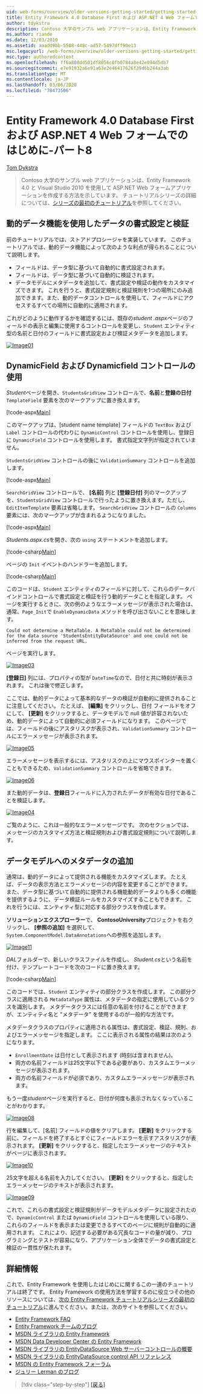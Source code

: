 ```yaml
---
uid: web-forms/overview/older-versions-getting-started/getting-started-with-ef/the-entity-framework-and-aspnet-getting-started-part-8
title: Entity Framework 4.0 Database First および ASP.NET 4 Web フォームでのはじめに-パート 8 |Microsoft Docs
author: tdykstra
description: Contoso 大学のサンプル web アプリケーションは、Entity Framework を使用して ASP.NET Web フォームアプリケーションを作成する方法を示しています。 サンプルアプリケーションは...
ms.author: riande
ms.date: 12/03/2010
ms.assetid: aaadd9bb-5508-448c-ad57-5497dff90e13
msc.legacyurl: /web-forms/overview/older-versions-getting-started/getting-started-with-ef/the-entity-framework-and-aspnet-getting-started-part-8
msc.type: authoredcontent
ms.openlocfilehash: ff6a808dd501df8056c0fb0784a8e42e094d5db7
ms.sourcegitcommit: e7e91932a6e91a63e2e46417626f39d6b244a3ab
ms.translationtype: MT
ms.contentlocale: ja-JP
ms.lasthandoff: 03/06/2020
ms.locfileid: "78473506"
---
```

# <a name="getting-started-with-entity-framework-40-database-first-and-aspnet-4-web-forms---part-8"></a>Entity Framework 4.0 Database First および ASP.NET 4 Web フォームでのはじめに-パート8

[Tom Dykstra](https://github.com/tdykstra)

> Contoso 大学のサンプル web アプリケーションは、Entity Framework 4.0 と Visual Studio 2010 を使用して ASP.NET Web フォームアプリケーションを作成する方法を示しています。 チュートリアルシリーズの詳細については、[シリーズの最初のチュートリアル](the-entity-framework-and-aspnet-getting-started-part-1.md)を参照してください。

## <a name="using-dynamic-data-functionality-to-format-and-validate-data"></a>動的データ機能を使用したデータの書式設定と検証

前のチュートリアルでは、ストアドプロシージャを実装しています。 このチュートリアルでは、動的データ機能によって次のような利点が得られることについて説明します。

- フィールドは、データ型に基づいて自動的に書式設定されます。
- フィールドは、データ型に基づいて自動的に検証されます。
- データモデルにメタデータを追加して、書式設定や検証の動作をカスタマイズできます。 これを行うと、書式設定規則と検証規則を1つの場所にのみ追加できます。また、動的データコントロールを使用して、フィールドにアクセスするすべての場所に自動的に適用されます。

これがどのように動作するかを確認するには、既存の*student .aspx*ページのフィールドの表示と編集に使用するコントロールを変更し、`Student` エンティティ型の名前と日付のフィールドに書式設定および検証メタデータを追加します。

[![Image01](the-entity-framework-and-aspnet-getting-started-part-8/_static/image2.png)](the-entity-framework-and-aspnet-getting-started-part-8/_static/image1.png)

## <a name="using-dynamicfield-and-dynamiccontrol-controls"></a>DynamicField および Dynamicfield コントロールの使用

*Student*ページを開き、`StudentsGridView` コントロールで、**名前**と**登録の日付**`TemplateField` 要素を次のマークアップに置き換えます。

[!code-aspx[Main](the-entity-framework-and-aspnet-getting-started-part-8/samples/sample1.aspx)]

このマークアップは、[student name template] フィールドの `TextBox` および `Label` コントロールの代わりに `DynamicControl` コントロールを使用し、登録日に `DynamicField` コントロールを使用します。 書式指定文字列が指定されていません。

`StudentsGridView` コントロールの後に `ValidationSummary` コントロールを追加します。

[!code-aspx[Main](the-entity-framework-and-aspnet-getting-started-part-8/samples/sample2.aspx)]

`SearchGridView` コントロールで、 **[名前]** 列と **[登録日付]** 列のマークアップを、`StudentsGridView` コントロールで行ったように置き換えます。ただし、`EditItemTemplate` 要素は省略します。 `SearchGridView` コントロールの `Columns` 要素には、次のマークアップが含まれるようになりました。

[!code-aspx[Main](the-entity-framework-and-aspnet-getting-started-part-8/samples/sample3.aspx)]

*Students.aspx.cs*を開き、次の `using` ステートメントを追加します。

[!code-csharp[Main](the-entity-framework-and-aspnet-getting-started-part-8/samples/sample4.cs)]

ページの `Init` イベントのハンドラーを追加します。

[!code-csharp[Main](the-entity-framework-and-aspnet-getting-started-part-8/samples/sample5.cs)]

このコードは、`Student` エンティティのフィールドに対して、これらのデータバインドコントロールで書式設定と検証を行う動的データことを指定します。 ページを実行するときに、次の例のようなエラーメッセージが表示された場合は、通常、`Page_Init`で `EnableDynamicData` メソッドを呼び出さないことを意味します。

`Could not determine a MetaTable. A MetaTable could not be determined for the data source 'StudentsEntityDataSource' and one could not be inferred from the request URL.`

ページを実行します。

[![Image03](the-entity-framework-and-aspnet-getting-started-part-8/_static/image4.png)](the-entity-framework-and-aspnet-getting-started-part-8/_static/image3.png)

**[登録日]** 列には、プロパティの型が `DateTime`なので、日付と共に時刻が表示されます。 これは後で修正します。

ここでは、動的データによって基本的なデータの検証が自動的に提供されることに注意してください。 たとえば、 **[編集]** をクリックし、日付 フィールドをオフにして、 **[更新]** をクリックすると、データモデルで null 値が許容されないため、動的データによって自動的に必須フィールドになります。 このページでは、フィールドの後にアスタリスクが表示され、`ValidationSummary` コントロールにエラーメッセージが表示されます。

[![Image05](the-entity-framework-and-aspnet-getting-started-part-8/_static/image6.png)](the-entity-framework-and-aspnet-getting-started-part-8/_static/image5.png)

エラーメッセージを表示するには、アスタリスクの上にマウスポインターを置くこともできるため、`ValidationSummary` コントロールを省略できます。

[![Image06](the-entity-framework-and-aspnet-getting-started-part-8/_static/image8.png)](the-entity-framework-and-aspnet-getting-started-part-8/_static/image7.png)

また動的データは、**登録日**フィールドに入力されたデータが有効な日付であることを検証します。

[![Image04](the-entity-framework-and-aspnet-getting-started-part-8/_static/image10.png)](the-entity-framework-and-aspnet-getting-started-part-8/_static/image9.png)

ご覧のように、これは一般的なエラーメッセージです。 次のセクションでは、メッセージのカスタマイズ方法と検証規則および書式設定規則について説明します。

## <a name="adding-metadata-to-the-data-model"></a>データモデルへのメタデータの追加

通常は、動的データによって提供される機能をカスタマイズします。 たとえば、データの表示方法とエラーメッセージの内容を変更することができます。 また、データ型に基づいて自動的に提供される機能動的データよりも多くの機能を提供するように、データ検証ルールをカスタマイズすることもできます。 これを行うには、エンティティ型に対応する部分クラスを作成します。

**ソリューションエクスプローラー**で、 **ContosoUniversity**プロジェクトを右クリックし、 **[参照の追加]** を選択して、`System.ComponentModel.DataAnnotations`への参照を追加します。

[![Image11](the-entity-framework-and-aspnet-getting-started-part-8/_static/image12.png)](the-entity-framework-and-aspnet-getting-started-part-8/_static/image11.png)

*DAL*フォルダーで、新しいクラスファイルを作成し、 *Student.cs*という名前を付け、テンプレートコードを次のコードに置き換えます。

[!code-csharp[Main](the-entity-framework-and-aspnet-getting-started-part-8/samples/sample6.cs)]

このコードでは、`Student` エンティティの部分クラスを作成します。 この部分クラスに適用される `MetadataType` 属性は、メタデータの指定に使用しているクラスを識別します。 メタデータクラスには任意の名前を付けることができますが、エンティティ名と "メタデータ" を使用するのが一般的な方法です。

メタデータクラスのプロパティに適用される属性は、書式設定、検証、規則、およびエラーメッセージを指定します。 ここに表示される属性の結果は次のようになります。

- `EnrollmentDate` は日付として表示されます (時刻は含まれません)。
- 両方の名前フィールドは25文字以下である必要があり、カスタムエラーメッセージが表示されます。
- 両方の名前フィールドが必須であり、カスタムエラーメッセージが表示されます。

もう一度*student*ページを実行すると、日付が何度も表示されなくなっていることがわかります。

[![Image08](the-entity-framework-and-aspnet-getting-started-part-8/_static/image14.png)](the-entity-framework-and-aspnet-getting-started-part-8/_static/image13.png)

行を編集して、[名前] フィールドの値をクリアします。 **[更新]** をクリックする前に、フィールドを終了するとすぐにフィールドエラーを示すアスタリスクが表示されます。 **[更新]** をクリックすると、指定したエラーメッセージのテキストがページに表示されます。

[![Image10](the-entity-framework-and-aspnet-getting-started-part-8/_static/image16.png)](the-entity-framework-and-aspnet-getting-started-part-8/_static/image15.png)

25文字を超える名前を入力してください。 **[更新]** をクリックすると、指定したエラーメッセージのテキストが表示されます。

[![Image09](the-entity-framework-and-aspnet-getting-started-part-8/_static/image18.png)](the-entity-framework-and-aspnet-getting-started-part-8/_static/image17.png)

これで、これらの書式設定と検証規則がデータモデルメタデータに設定されたので、`DynamicControl` または `DynamicField` コントロールを使用している限り、これらのフィールドを表示または変更できるすべてのページに規則が自動的に適用されます。 これにより、記述する必要がある冗長なコードの量が減り、プログラミングとテストが容易になり、アプリケーション全体でデータの書式設定と検証の一貫性が保たれます。

## <a name="more-information"></a>詳細情報

これで、Entity Framework を使用したはじめにに関するこの一連のチュートリアルは終了です。 Entity Framework の使用方法を学習するのに役立つその他のリソースについては、[次の Entity Framework チュートリアルシリーズの最初のチュートリアル](../continuing-with-ef/using-the-entity-framework-and-the-objectdatasource-control-part-1-getting-started.md)に進んでください。または、次のサイトを参照してください。

- [Entity Framework FAQ](http://www.ef-faq.org/introduction.html)
- [Entity Framework チームのブログ](https://blogs.msdn.com/b/adonet/)
- [MSDN ライブラリの Entity Framework](https://msdn.microsoft.com/library/bb399572.aspx)
- [MSDN Data Developer Center の Entity Framework](https://msdn.microsoft.com/data/ef.aspx)
- [MSDN ライブラリの EntityDataSource Web サーバーコントロールの概要](https://msdn.microsoft.com/library/cc488502.aspx)
- [MSDN ライブラリの EntityDataSource control API リファレンス](https://msdn.microsoft.com/library/system.web.ui.webcontrols.entitydatasource.aspx)
- [MSDN の Entity Framework フォーラム](https://social.msdn.microsoft.com/forums/adodotnetentityframework/)
- [ジュリー Lerman のブログ](http://thedatafarm.com/blog/)

> [!div class="step-by-step"]
> [[戻る]](the-entity-framework-and-aspnet-getting-started-part-7.md)
